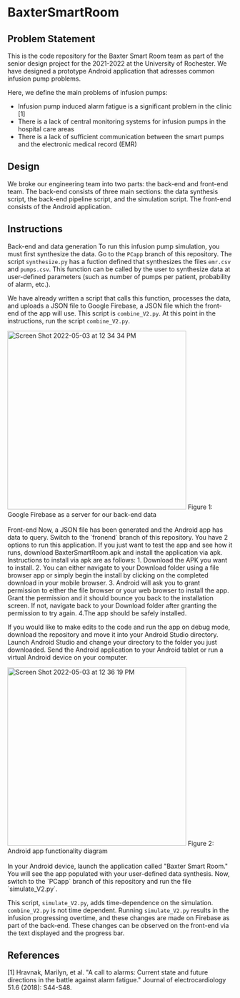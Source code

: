# BaxterSmartRoom
## Problem Statement
This is the code repository for the Baxter Smart Room team as part of the senior design project for the 2021-2022 at the University of Rochester. We have designed a prototype Android application that  adresses common infusion pump problems.

Here, we define the main problems of infusion pumps:
* Infusion pump induced alarm fatigue is a significant problem in the clinic [1]
* There is a lack of central monitoring systems for infusion pumps in the hospital care areas
* There is a lack of sufficient communication between the smart pumps and the electronic medical record (EMR)

## Design
We broke our engineering team into two parts: the back-end and front-end team. The back-end consists of three main sections: the data synthesis script, the back-end pipeline script, and the simulation script. The front-end consists of the Android application.

## Instructions
Back-end and data generation
To run this infusion pump simulation, you must first synthesize the data. Go to the `PCapp` branch of this repository. The script `synthesize.py` has a fuction defined that synthesizes the files `emr.csv` and `pumps.csv`. This function can be called by the user to synthesize data at user-defined parameters (such as number of pumps per patient, probability of alarm, etc.).

We have already written a script that calls this function, processes the data, and uploads a JSON file to Google Firebase, a JSON file which the front-end of the app will use. This script is `combine_V2.py`. At this point in the instructions, run the script `combine_V2.py`.

<img width="400" alt="Screen Shot 2022-05-03 at 12 34 34 PM" src="https://user-images.githubusercontent.com/59581492/166498482-fc7805ab-7870-4d36-b605-da7bd08cf0e0.png">
Figure 1: Google Firebase as a server for our back-end data
<br />
<br />
Front-end
Now, a JSON file has been generated and the Android app has data to query. Switch to the `fronend` branch of this repository. You have 2 options to run this application. If you just want to test the app and see how it runs, download BaxterSmartRoom.apk and install the application via apk. Instructions to install via apk are as follows:
1. Download the APK you want to install.
2. You can either navigate to your Download folder using a file browser app or simply begin the install by clicking on the completed download in your mobile browser.
3. Android will ask you to grant permission to either the file browser or your web browser to install the app. Grant the permission and it should bounce you back to the installation screen. If not, navigate back to your Download folder after granting the permission to try again.
4.The app should be safely installed.

If you would like to make edits to the code and run the app on debug mode, download the repository and move it into your Android Studio directory. Launch Android Studio and change your directory to the folder you just downloaded. Send the Android application to your Android tablet or run a virtual Android device on your computer.

<img width="400" alt="Screen Shot 2022-05-03 at 12 36 19 PM" src="https://user-images.githubusercontent.com/59581492/166499087-79329bb3-a1f9-487b-9262-bd9e31efce40.png">
Figure 2: Android app functionality diagram
<br />
<br />
In your Android device, launch the application called "Baxter Smart Room." You will see the app populated with your user-defined data synthesis. Now, switch to the `PCapp` branch of this repository and run the file `simulate_V2.py`.

This script, `simulate_V2.py`, adds time-dependence on the simulation. `combine_V2.py` is not time dependent. Running `simulate_V2.py` results in the infusion progressing overtime, and these changes are made on Firebase as part of the back-end. These changes can be observed on the front-end via the text displayed and the progress bar.

## References
[1] Hravnak, Marilyn, et al. "A call to alarms: Current state and future directions in the battle against alarm fatigue." Journal of electrocardiology 51.6 (2018): S44-S48.
